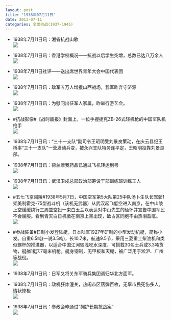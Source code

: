 ```yaml
---
layout: post
title: "1938年07月11日"
date: 2013-07-11
categories: 全面抗战(1937-1945)
---
```


<meta name="referrer" content="no-referrer" />

- 1938年7月11日讯：湘省抗战山歌 <br/><img src="https://ww3.sinaimg.cn/large/aca367d8jw1e6ja8fswc5j209x1dpq7g.jpg" />

- 1938年7月11日讯：香港学校概况——抗战以后学生突增，总数已达八万余人 <br/><img src="https://ww2.sinaimg.cn/large/aca367d8jw1e6j8i28kusj20c1193wl4.jpg" />

- 1938年7月11日社评——送出席世界青年大会中国代表团 <br/><img src="https://ww1.sinaimg.cn/large/aca367d8jw1e6j6ro5patj20c10v90ww.jpg" />

- 1938年7月11日讯：敌军五万人增援山西战场，我军昨弃守济源 <br/><img src="https://ww3.sinaimg.cn/large/aca367d8jw1e6j5184n87j209110n778.jpg" />

- 1938年7月11日讯：为慰问出征军人家属，昨举行游艺会。 <br/><img src="https://ww3.sinaimg.cn/large/aca367d8jw1e6j3aneobhj204d0bkq35.jpg" />

- #抗战影像#《战时画报》封面上，一位手握捷克ZB-26式轻机枪的中国军队机枪手 <br/><img src="https://ww1.sinaimg.cn/large/aca367d8jw1e6iw2zst5kj20nm0wvadm.jpg" />

- 1938年7月11日讯：“三十一支队”副司令王昭明受刘景良策动，在庆云县纪王桥率“三十一支队”一营发动兵变，被永兴支队特务连平定，王昭明投靠刘景良部。  

- 1938年7月11日讯：荷兰赠我药品已通过飞机转运到粤 <br/><img src="https://ww3.sinaimg.cn/large/aca367d8jw1e6isw8vh49j206h063q36.jpg" />

- 1938年7月11日讯：武汉卫戍总部政治部筹设干部训练班训练工人 <br/><img src="https://ww1.sinaimg.cn/large/aca367d8jw1e6ir5sutusj20c10b60tl.jpg" />

- #五七飞京谒陵#1938年5月7日，中国空军第5大队第25中队汤卜生队长驾驶1架美制霍克-75型战斗机（该机无武器）从武汉起飞低空进入南京，在中山陵上空缓缓绕行三周並空投一束白玉兰以表达对中山先生的缅怀并宣告中国军民不会屈服。看到青天白日机徽在南京上空出现，敌占区同胞不由热泪盈眶。 <br/><img src="https://ww1.sinaimg.cn/large/aca367d8gw1e6iqviw74nj20i80i8q50.jpg" />

- #参战装备#日制小发登陆艇，日本陆军1927年研制的小型发动机艇，简称小发。自重6.5吨(一说3.5吨)，长10.7米，航速9.5节，采用三菱重工柴油机和类似螺杆的推进器，以适合中国江河较浅吃水深度，可搭载30名士兵或3.3吨货物，艇艏1挺7.7毫米机枪。艇身钢制，无甲板和天棚，被广泛用于淞沪、广州等战役。 <br/><img src="https://ww4.sinaimg.cn/large/aca367d8jw1e6ingyfmtjj20c111nq58.jpg" />

- 1938年7月11日讯：日军又将关东军骑兵集团调归华北方面军。 

- 1938年7月11日讯：敌机狂炸潼关，热闹市区落弹百枚，无辜市民死伤多人，情状惨极 <br/><img src="https://ww2.sinaimg.cn/large/aca367d8jw1e6ik89iuxej20c10o4taz.jpg" />

- 1938年7月11日讯：参政会昨通过“拥护长期抗战案” <br/><img src="https://ww4.sinaimg.cn/large/aca367d8jw1e6iihlmi86j20c113qae8.jpg" />

